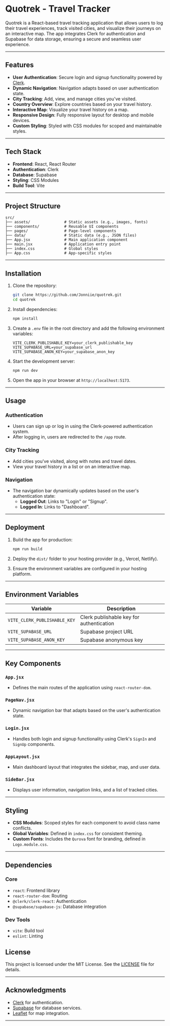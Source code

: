 # Quotrek - Travel Tracker

Quotrek is a React-based travel tracking application that allows users to log their travel experiences, track visited cities, and visualize their journeys on an interactive map. The app integrates Clerk for authentication and Supabase for data storage, ensuring a secure and seamless user experience.

---

## Features

- **User Authentication**: Secure login and signup functionality powered by [Clerk](https://clerk.dev).
- **Dynamic Navigation**: Navigation adapts based on user authentication state.
- **City Tracking**: Add, view, and manage cities you've visited.
- **Country Overview**: Explore countries based on your travel history.
- **Interactive Map**: Visualize your travel history on a map.
- **Responsive Design**: Fully responsive layout for desktop and mobile devices.
- **Custom Styling**: Styled with CSS modules for scoped and maintainable styles.

---

## Tech Stack

- **Frontend**: React, React Router
- **Authentication**: Clerk
- **Database**: Supabase
- **Styling**: CSS Modules
- **Build Tool**: Vite

---

## Project Structure

```
src/
├── assets/               # Static assets (e.g., images, fonts)
├── components/           # Reusable UI components
├── pages/                # Page-level components
├── data/                 # Static data (e.g., JSON files)
├── App.jsx               # Main application component
├── main.jsx              # Application entry point
├── index.css             # Global styles
├── App.css               # App-specific styles
```

---

## Installation

1. Clone the repository:

   ```bash
   git clone https://github.com/Jonniie/quotrek.git
   cd quotrek
   ```

2. Install dependencies:

   ```bash
   npm install
   ```

3. Create a `.env` file in the root directory and add the following environment variables:

   ```env
   VITE_CLERK_PUBLISHABLE_KEY=your_clerk_publishable_key
   VITE_SUPABASE_URL=your_supabase_url
   VITE_SUPABASE_ANON_KEY=your_supabase_anon_key
   ```

4. Start the development server:

   ```bash
   npm run dev
   ```

5. Open the app in your browser at `http://localhost:5173`.

---

## Usage

### Authentication

- Users can sign up or log in using the Clerk-powered authentication system.
- After logging in, users are redirected to the `/app` route.

### City Tracking

- Add cities you've visited, along with notes and travel dates.
- View your travel history in a list or on an interactive map.

### Navigation

- The navigation bar dynamically updates based on the user's authentication state:
  - **Logged Out**: Links to "Login" or "Signup".
  - **Logged In**: Links to "Dashboard".

---

## Deployment

1. Build the app for production:

   ```bash
   npm run build
   ```

2. Deploy the `dist/` folder to your hosting provider (e.g., Vercel, Netlify).

3. Ensure the environment variables are configured in your hosting platform.

---

## Environment Variables

| Variable                     | Description                              |
| ---------------------------- | ---------------------------------------- |
| `VITE_CLERK_PUBLISHABLE_KEY` | Clerk publishable key for authentication |
| `VITE_SUPABASE_URL`          | Supabase project URL                     |
| `VITE_SUPABASE_ANON_KEY`     | Supabase anonymous key                   |

---

## Key Components

### `App.jsx`

- Defines the main routes of the application using `react-router-dom`.

### `PageNav.jsx`

- Dynamic navigation bar that adapts based on the user's authentication state.

### `Login.jsx`

- Handles both login and signup functionality using Clerk's `SignIn` and `SignUp` components.

### `AppLayout.jsx`

- Main dashboard layout that integrates the sidebar, map, and user data.

### `SideBar.jsx`

- Displays user information, navigation links, and a list of tracked cities.

---

## Styling

- **CSS Modules**: Scoped styles for each component to avoid class name conflicts.
- **Global Variables**: Defined in `index.css` for consistent theming.
- **Custom Fonts**: Includes the `Qurova` font for branding, defined in `Logo.module.css`.

---

## Dependencies

### Core

- `react`: Frontend library
- `react-router-dom`: Routing
- `@clerk/clerk-react`: Authentication
- `@supabase/supabase-js`: Database integration

### Dev Tools

- `vite`: Build tool
- `eslint`: Linting

## License

This project is licensed under the MIT License. See the [LICENSE](./LICENSE) file for details.

---

## Acknowledgments

- [Clerk](https://clerk.dev) for authentication.
- [Supabase](https://supabase.com) for database services.
- [Leaflet](https://leafletjs.com) for map integration.

---
